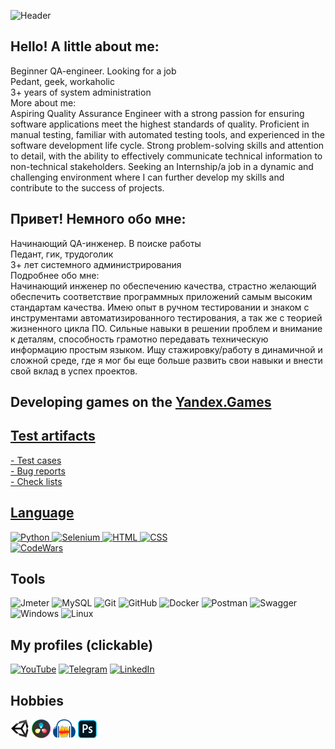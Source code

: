 ![Header](https://github.com/FDDQA/FDDQA/blob/main/Assets/logo.png)
## Hello! A little about me:
Beginner QA-engineer. Looking for a job </br>
Pedant, geek, workaholic </br>
3+ years of system administration</br>
More about me:</br>
Aspiring Quality Assurance Engineer with a strong passion for ensuring software applications meet the highest standards of quality.
Proficient in manual testing, familiar with automated testing tools, and experienced in the software development life cycle.
Strong problem-solving skills and attention to detail, with the ability to effectively communicate technical information to non-technical stakeholders.
Seeking an Internship/a job in a dynamic and challenging environment where I can further develop my skills and contribute to the success of projects.
## Привет! Немного обо мне:
Начинающий QA-инженер. В поиске работы </br>
Педант, гик, трудоголик </br>
3+ лет системного администрирования </br>
Подробнее обо мне: </br>
Начинающий инженер по обеспечению качества, страстно желающий обеспечить соответствие программных приложений самым высоким стандартам качества.
Имею опыт в ручном тестировании и знаком с инструментами автоматизированного тестирования, а так же с теорией жизненного цикла ПО.
Сильные навыки в решении проблем и внимание к деталям, способность грамотно передавать техническую информацию простым языком.
Ищу стажировку/работу в динамичной и сложной среде, где я мог бы еще больше развить свои навыки и внести свой вклад в успех проектов.
## Developing games on the <a href="https://clck.ru/33VGY5">Yandex.Games
## Test artifacts
<a href = "https://github.com/FDDQA/FDDQA/tree/main/Test%20cases">- Test cases </br>
<a href = "https://github.com/FDDQA/FDDQA/tree/main/Bug%20reports">- Bug reports </br>
<a href = "https://github.com/FDDQA/FDDQA/tree/main/Checklists">- Check lists </br>
## Language
![Python](https://img.shields.io/badge/-Python-090909?style=for-the-badge&logo=Python)
![Selenium](https://img.shields.io/badge/-Selenium-090909?style=for-the-badge&logo=Selenium)
![HTML](https://img.shields.io/badge/-HTML-090909?style=for-the-badge&logo=HTML5)
![CSS](https://img.shields.io/badge/-CSS-090909?style=for-the-badge&logo=CSS3)
</br>
[![CodeWars](https://www.codewars.com/users/DmitryF/badges/small)](https://www.codewars.com/users/DmitryF)
## Tools
![Jmeter](https://img.shields.io/badge/-Jmeter-090909?style=for-the-badge&logo=Apache)
![MySQL](https://img.shields.io/badge/-MySQL-090909?style=for-the-badge&logo=MySQL)
![Git](https://img.shields.io/badge/-Git-090909?style=for-the-badge&logo=Git)
![GitHub](https://img.shields.io/badge/-GitHub-090909?style=for-the-badge&logo=GitHub)
![Docker](https://img.shields.io/badge/-Docker-090909?style=for-the-badge&logo=Docker)
![Postman](https://img.shields.io/badge/-Postman-090909?style=for-the-badge&logo=Postman)
![Swagger](https://img.shields.io/badge/-Swagger-090909?style=for-the-badge&logo=Swagger)
![Windows](https://img.shields.io/badge/-Windows-090909?style=for-the-badge&logo=Windows&logoColor=blue)
![Linux](https://img.shields.io/badge/-Linux-090909?style=for-the-badge&logo=Linux)
## My profiles (clickable)
[![YouTube](https://img.shields.io/badge/-YouTube-090909?style=for-the-badge&logo=YouTube&logoColor=firebrick)](https://www.youtube.com/channel/UC1mMX5nDu7uEQNDmcIf4Cpw)
[![Telegram](https://img.shields.io/badge/-Telegram-090909?style=for-the-badge&logo=Telegram)](https://t.me/Dmitrii_FDD)
[![LinkedIn](https://img.shields.io/badge/-LinkedIn-090909?style=for-the-badge&logo=LinkedIn)](https://www.linkedin.com/in/dmitrii-falaleev-308134237/)
## Hobbies
![Unity](https://github.com/FDDQA/FDDQA/blob/main/Assets/unity.png)
![Davinci Resolve](https://github.com/FDDQA/FDDQA/blob/main/Assets/davinci.png)
![Audacity](https://github.com/FDDQA/FDDQA/blob/main/Assets/audacity.png)
![Photoshop](https://github.com/FDDQA/FDDQA/blob/main/Assets/ps.png)

